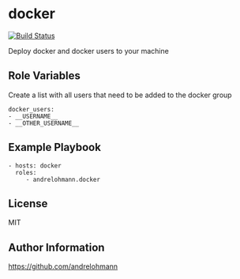 docker
======

[![Build Status](https://travis-ci.org/andrelohmann/ansible-role-docker.svg?branch=master)](https://travis-ci.org/andrelohmann/ansible-role-docker)

Deploy docker and docker users to your machine

Role Variables
--------------

Create a list with all users that need to be added to the docker group

    docker_users:
    - __USERNAME__
    - __OTHER_USERNAME__

Example Playbook
----------------

    - hosts: docker
      roles:
         - andrelohmann.docker

License
-------

MIT

Author Information
------------------

https://github.com/andrelohmann
